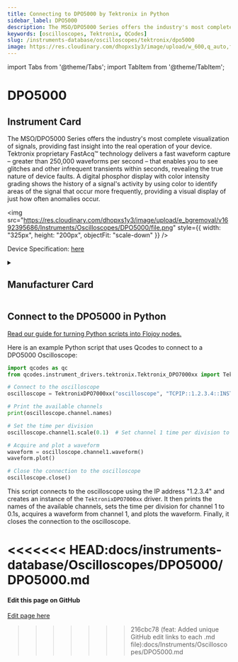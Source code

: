 ```yaml
---
title: Connecting to DPO5000 by Tektronix in Python
sidebar_label: DPO5000
description: The MSO/DPO5000 Series offers the industry's most complete visualization of signals, providing fast insight into the real operation of your device. Tektronix proprietary FastAcq™ technology delivers a fast waveform capture – greater than 250,000 waveforms per second – that enables you to see glitches and other infrequent transients within seconds, revealing the true nature of device faults. A digital phosphor display with color intensity grading shows the history of a signal's activity by using color to identify areas of the signal that occur more frequently, providing a visual display of just how often anomalies occur.
keywords: [oscilloscopes, Tektronix, QCodes]
slug: /instruments-database/oscilloscopes/tektronix/dpo5000
image: https://res.cloudinary.com/dhopxs1y3/image/upload/w_600,q_auto,f_auto/e_bgremoval/v1692395686/Instruments/Oscilloscopes/DPO5000/file.jpg
---
```


import Tabs from '@theme/Tabs';
import TabItem from '@theme/TabItem';

# DPO5000

## Instrument Card

<div className="flex">

<div>

The MSO/DPO5000 Series offers the industry's most complete visualization of signals, providing fast insight into the real operation of your device. Tektronix proprietary FastAcq™ technology delivers a fast waveform capture – greater than 250,000 waveforms per second – that enables you to see glitches and other infrequent transients within seconds, revealing the true nature of device faults. A digital phosphor display with color intensity grading shows the history of a signal's activity by using color to identify areas of the signal that occur more frequently, providing a visual display of just how often anomalies occur.

</div>

<img src="https://res.cloudinary.com/dhopxs1y3/image/upload/e_bgremoval/v1692395686/Instruments/Oscilloscopes/DPO5000/file.png" style={{ width: "325px", height: "200px", objectFit: "scale-down" }} />

</div>

<div className="flex text-center">

<p>Device Specification: <a target="\_blank" href="https://download.tek.com/datasheet/MSO5000-DPO5000-Mixed-Signal-Oscilloscope-Datasheet-9.pdf">here</a></p>

</div>

<details style={{ marginTop: "15px"}}>
<summary><h2>Manufacturer Card</h2></summary>

<img src="https://res.cloudinary.com/dhopxs1y3/image/upload/v1692806108/Instruments/Vendor%20Logos/Tektronix.png" style={{ width: "100%", height: "170px",objectFit: "scale-down" }} />

Tektronix, Inc., historically widely known as Tek, is an American company best known for manufacturing test and measurement devices such as [oscilloscopes](https://en.wikipedia.org/wiki/Oscilloscope), [logic analyzers](https://en.wikipedia.org/wiki/Logic_analyzer), and video and mobile test protocol equipment.

<ul>
  <li>Headquarters: USA</li>
  <li>Yearly Revenue (millions, USD): 5800.0</li>
  <li>Vendor Website: <a href="https://www.tek.com/en">here</a></li>
</ul>
</details>

## Connect to the DPO5000 in Python

[Read our guide for turning Python scripts into Flojoy nodes.](https://docs.flojoy.ai/custom-nodes/creating-custom-node/)
<Tabs>
<TabItem value="QCodes" label="QCodes">

Here is an example Python script that uses Qcodes to connect to a DPO5000 Oscilloscope:

```python
import qcodes as qc
from qcodes.instrument_drivers.tektronix.Tektronix_DPO7000xx import TektronixDPO7000xx

# Connect to the oscilloscope
oscilloscope = TektronixDPO7000xx("oscilloscope", "TCPIP::1.2.3.4::INSTR")

# Print the available channels
print(oscilloscope.channel.names)

# Set the time per division
oscilloscope.channel1.scale(0.1)  # Set channel 1 time per division to 0.1s

# Acquire and plot a waveform
waveform = oscilloscope.channel1.waveform()
waveform.plot()

# Close the connection to the oscilloscope
oscilloscope.close()
```

This script connects to the oscilloscope using the IP address "1.2.3.4" and creates an instance of the `TektronixDPO7000xx` driver. It then prints the names of the available channels, sets the time per division for channel 1 to 0.1s, acquires a waveform from channel 1, and plots the waveform. Finally, it closes the connection to the oscilloscope.

<<<<<<< HEAD:docs/instruments-database/Oscilloscopes/DPO5000/DPO5000.md
</TabItem>
</Tabs>
=======
<SectionBreak />

[//]: # (Edit page on GitHub)

#### Edit this page on GitHub

[Edit page here](https://github.com/flojoy-ai/docs/blob/main/docs/instruments-database/Oscilloscopes/DPO5000/DPO5000.md)
>>>>>>> 216cbc78 (feat: Added unique GitHub edit links to each .md file):docs/Instruments/Oscilloscopes/DPO5000.md
